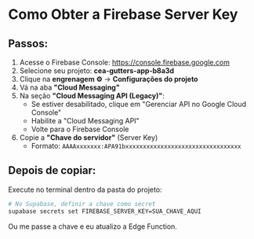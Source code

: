 # Como Obter a Firebase Server Key

## Passos:

1. Acesse o Firebase Console: https://console.firebase.google.com
2. Selecione seu projeto: **cea-gutters-app-b8a3d**
3. Clique na **engrenagem ⚙️** → **Configurações do projeto**
4. Vá na aba **"Cloud Messaging"**
5. Na seção **"Cloud Messaging API (Legacy)"**:
   - Se estiver desabilitado, clique em "Gerenciar API no Google Cloud Console"
   - Habilite a "Cloud Messaging API"
   - Volte para o Firebase Console
6. Copie a **"Chave do servidor"** (Server Key)
   - Formato: `AAAAxxxxxxx:APA91bxxxxxxxxxxxxxxxxxxxxxxxxxxxxxxxxx`

## Depois de copiar:

Execute no terminal dentro da pasta do projeto:

```bash
# No Supabase, definir a chave como secret
supabase secrets set FIREBASE_SERVER_KEY=SUA_CHAVE_AQUI
```

Ou me passe a chave e eu atualizo a Edge Function.

